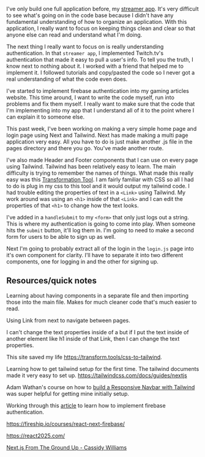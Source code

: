 I've only build one full application before, my [streamer app](https://github.com/lsminter/next-streamer-center). It's very difficult to see what's going on in the code base because I didn't have any fundamental understanding of how to organize an application. With this application, I really want to focus on keeping things clean and clear so that anyone else can read and understand what I'm doing. 

The next thing I really want to focus on is really understanding authentication. In that `streamer app`, I implemented Twitch.tv's authentication that made it easy to pull a user's info. To tell you the truth, I know next to nothing about it. I worked with a friend that helped me to implement it. I followed tutorials and copy/pasted the code so I never got a real understanding of what the code even does. 

I've started to implement firebase authentication into my gaming articles website. This time around, I want to write the code myself, run into problems and fix them myself. I really want to make sure that the code that I'm implementing into my app that I understand all of it to the point where I can explain it to someone else. 

This past week, I've been working on making a very simple home page and login page using Next and Tailwind. Next has made making a multi page application very easy. All you have to do is just make another .js file in the pages directory and there you go. You've made another route. 

I've also made Header and Footer components that I can use on every page using Tailwind. Tailwind has been relatively easy to learn. The main difficulty is trying to remember the names of things. What made this really easy was this [Transformation Tool](https://transform.tools/css-to-tailwind). I am fairly familiar with CSS so all I had to do is plug in my css to this tool and it would output my tailwind code. I had trouble editing the properties of text in a `<Link>` using Tailwind. My work around was using an `<h1>` inside of that `<Link>` and I can edit the properties of that `<h1>` to change how the text looks.

I've added in a `handleSubmit` to my `<form>` that only just logs out a string. This is where my authentication is going to come into play. When someone hits the `submit` button, it'll log them in. I'm going to need to make a second form for users to be able to sign up as well. 

Next I'm going to probably extract all of the login in the `login.js` page into it's own component for clarity. I'll have to separate it into two different components, one for logging in and the other for signing up. 

## Resources/quick notes
Learning about having components in a separate file and then importing those into the main file. Makes for much cleaner code that's much easier to read. 

Using Link from next to navigate between pages. 

I can't change the text properties inside of a <Link> but if I put the text inside of another element like h1 inside of that Link, then I can change the text properties. 

This site saved my life https://transform.tools/css-to-tailwind.

Learning how to get tailwind setup for the first time. The tailwind documents made it very easy to set up. https://tailwindcss.com/docs/guides/nextjs

Adam Wathan's course on how to [build a Responsive Navbar with Tailwind](https://egghead.io/courses/build-a-responsive-navbar-with-tailwind-4d328a35) was super helpful for getting mine initially setup. 

Working through this [article](https://betterprogramming.pub/implement-user-authentication-with-next-js-and-firebase-fb9414adba08) to learn how to implement firebase authentication. 


https://fireship.io/courses/react-next-firebase/

https://react2025.com/

[Next.js From The Ground Up - Cassidy Williams](https://www.youtube.com/watch?v=VAEyelMtWp8)